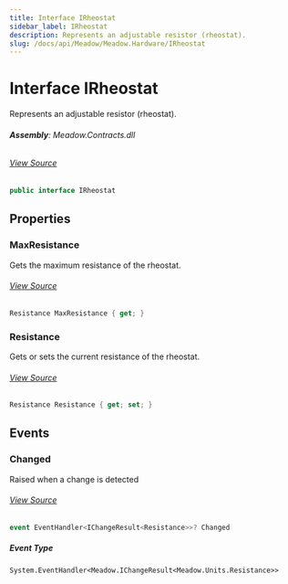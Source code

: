 ```yaml
---
title: Interface IRheostat
sidebar_label: IRheostat
description: Represents an adjustable resistor (rheostat).
slug: /docs/api/Meadow/Meadow.Hardware/IRheostat
---
```

# Interface IRheostat
Represents an adjustable resistor (rheostat).

###### **Assembly**: Meadow.Contracts.dll
###### [View Source](https://github.com/WildernessLabs/Meadow.Contracts.git/blob/develop/Source/Meadow.Contracts/Peripherals/IRheostat.cs#L28)
```csharp title="Declaration"
public interface IRheostat
```
## Properties
### MaxResistance
Gets the maximum resistance of the rheostat.
###### [View Source](https://github.com/WildernessLabs/Meadow.Contracts.git/blob/develop/Source/Meadow.Contracts/Peripherals/IRheostat.cs#L38)
```csharp title="Declaration"
Resistance MaxResistance { get; }
```
### Resistance
Gets or sets the current resistance of the rheostat.
###### [View Source](https://github.com/WildernessLabs/Meadow.Contracts.git/blob/develop/Source/Meadow.Contracts/Peripherals/IRheostat.cs#L43)
```csharp title="Declaration"
Resistance Resistance { get; set; }
```
## Events
### Changed
Raised when a change is detected
###### [View Source](https://github.com/WildernessLabs/Meadow.Contracts.git/blob/develop/Source/Meadow.Contracts/Peripherals/IRheostat.cs#L33)
```csharp title="Declaration"
event EventHandler<IChangeResult<Resistance>>? Changed
```
##### Event Type
`System.EventHandler<Meadow.IChangeResult<Meadow.Units.Resistance>>`
